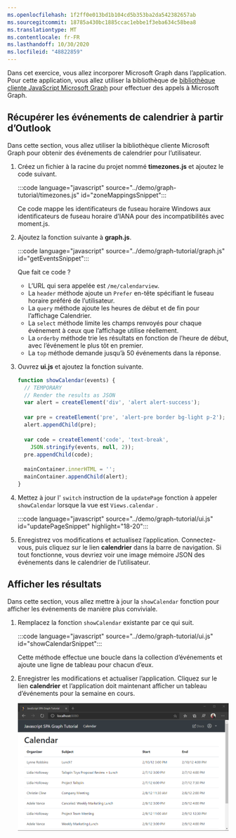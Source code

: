 ```yaml
---
ms.openlocfilehash: 1f2ff0e013bd1b104cd5b353ba2da542382657ab
ms.sourcegitcommit: 18785a430bc1885ccac1ebbe1f3eba634c58bea8
ms.translationtype: MT
ms.contentlocale: fr-FR
ms.lasthandoff: 10/30/2020
ms.locfileid: "48822859"
---
```

<!-- markdownlint-disable MD002 MD041 -->

Dans cet exercice, vous allez incorporer Microsoft Graph dans l’application. Pour cette application, vous allez utiliser la bibliothèque de [bibliothèque cliente JavaScript Microsoft Graph](https://github.com/microsoftgraph/msgraph-sdk-javascript) pour effectuer des appels à Microsoft Graph.

## <a name="get-calendar-events-from-outlook"></a>Récupérer les événements de calendrier à partir d’Outlook

Dans cette section, vous allez utiliser la bibliothèque cliente Microsoft Graph pour obtenir des événements de calendrier pour l’utilisateur.

1. Créez un fichier à la racine du projet nommé **timezones.js** et ajoutez le code suivant.

    :::code language="javascript" source="../demo/graph-tutorial/timezones.js" id="zoneMappingsSnippet":::

    Ce code mappe les identificateurs de fuseau horaire Windows aux identificateurs de fuseau horaire d’IANA pour des incompatibilités avec moment.js.

1. Ajoutez la fonction suivante à **graph.js**.

    :::code language="javascript" source="../demo/graph-tutorial/graph.js" id="getEventsSnippet":::

    Que fait ce code ?

    - L’URL qui sera appelée est `/me/calendarview`.
    - La `header` méthode ajoute un `Prefer` en-tête spécifiant le fuseau horaire préféré de l’utilisateur.
    - La `query` méthode ajoute les heures de début et de fin pour l’affichage Calendrier.
    - La `select` méthode limite les champs renvoyés pour chaque événement à ceux que l’affichage utilise réellement.
    - La `orderby` méthode trie les résultats en fonction de l’heure de début, avec l’événement le plus tôt en premier.
    - La `top` méthode demande jusqu’à 50 événements dans la réponse.

1. Ouvrez **ui.js** et ajoutez la fonction suivante.

    ```javascript
    function showCalendar(events) {
      // TEMPORARY
      // Render the results as JSON
      var alert = createElement('div', 'alert alert-success');

      var pre = createElement('pre', 'alert-pre border bg-light p-2');
      alert.appendChild(pre);

      var code = createElement('code', 'text-break',
        JSON.stringify(events, null, 2));
      pre.appendChild(code);

      mainContainer.innerHTML = '';
      mainContainer.appendChild(alert);
    }
    ```

1. Mettez à jour l' `switch` instruction de la `updatePage` fonction à appeler `showCalendar` lorsque la vue est `Views.calendar` .

    :::code language="javascript" source="../demo/graph-tutorial/ui.js" id="updatePageSnippet" highlight="18-20":::

1. Enregistrez vos modifications et actualisez l’application. Connectez-vous, puis cliquez sur le lien **calendrier** dans la barre de navigation. Si tout fonctionne, vous devriez voir une image mémoire JSON des événements dans le calendrier de l’utilisateur.

## <a name="display-the-results"></a>Afficher les résultats

Dans cette section, vous allez mettre à jour la `showCalendar` fonction pour afficher les événements de manière plus conviviale.

1. Remplacez la fonction `showCalendar` existante par ce qui suit.

    :::code language="javascript" source="../demo/graph-tutorial/ui.js" id="showCalendarSnippet":::

    Cette méthode effectue une boucle dans la collection d’événements et ajoute une ligne de tableau pour chacun d’eux.

1. Enregistrer les modifications et actualiser l’application. Cliquez sur le lien **calendrier** et l’application doit maintenant afficher un tableau d’événements pour la semaine en cours.

    ![Capture d’écran du tableau des événements](./images/calendar-list.png)
